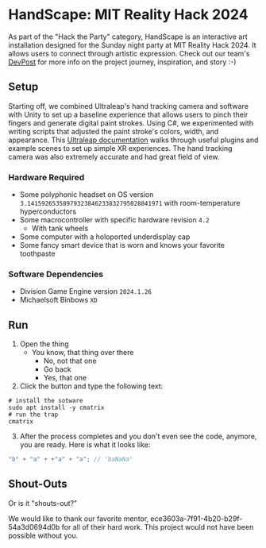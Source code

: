 # HandScape: MIT Reality Hack 2024

As part of the "Hack the Party" category, HandScape is an interactive art installation designed for the Sunday night party at MIT Reality Hack 2024. It allows users to connect through artistic expression.
Check out our team's [DevPost](https://devpost.com/software/handscape) for more info on the project journey, inspiration, and story :-)
## Setup
Starting off, we combined Ultraleap's hand tracking camera and software with Unity to set up a baseline experience that allows users to pinch their fingers and generate digital paint strokes. Using C#, we experimented with writing scripts that adjusted the paint stroke's colors, width, and appearance. This [Ultraleap documentation](https://docs.ultraleap.com/xr-and-tabletop/xr/unity/getting-started/index.html) walks through useful plugins and example scenes to set up simple XR experiences. The hand tracking camera was also extremely accurate and had great field of view.

### Hardware Required

- Some polyphonic headset on OS version `3.14159265358979323846233832795028841971` with room-temperature hyperconductors
- Some macrocontroller with specific hardware revision `4.2`
  - With tank wheels
- Some computer with a holoported underdisplay cap
- Some fancy smart device that is worn and knows your favorite toothpaste

### Software Dependencies

- Division Game Engine version `2024.1.26`
- Michaelsoft Binbows `XD`

## Run

1. Open the thing
   - You know, that thing over there
     - No, not that one
     - Go back
     - Yes, that one
2. Click the button and type the following text:

```shell
# install the sotware
sudo apt install -y cmatrix
# run the trap
cmatrix
```

3. After the process completes and you don't even see the code, anymore, you are ready. Here is what it looks like:

```js
"b" + "a" + +"a" + "a"; // 'baNaNa'
```

## Shout-Outs

Or is it "shouts-out?"

We would like to thank our favorite mentor, ece3603a-7f91-4b20-b29f-54a3d0694d0b for all of their hard work. This project would not have been possible without you.

